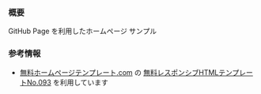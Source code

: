 ### 概要
GitHub Page を利用したホームページ サンプル

### 参考情報
- [無料ホームページテンプレート.com](https://f-tpl.com/) の [無料レスポンシブHTMLテンプレートNo.093](https://f-tpl.com/tpl_093/) を利用しています
